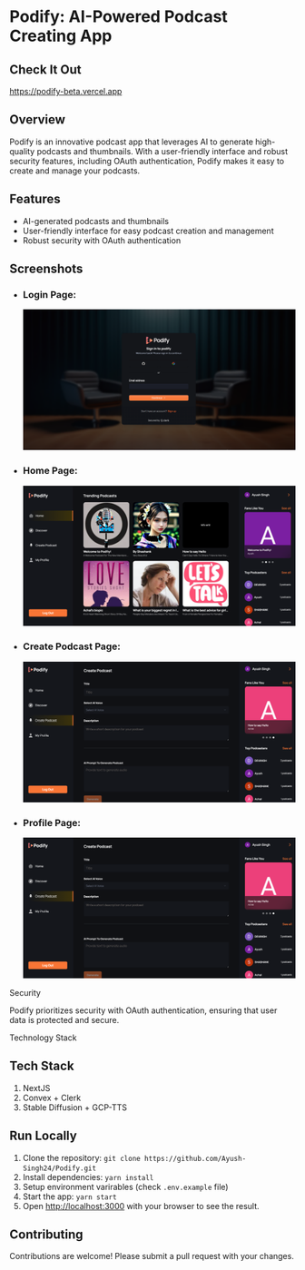 # Podify: AI-Powered Podcast Creating App

## Check It Out

https://podify-beta.vercel.app

## Overview

Podify is an innovative podcast app that leverages AI to generate high-quality podcasts and thumbnails. With a user-friendly interface and robust security features, including OAuth authentication, Podify makes it easy to create and manage your podcasts.

## Features

- AI-generated podcasts and thumbnails
- User-friendly interface for easy podcast creation and management
- Robust security with OAuth authentication

## Screenshots

- ### Login Page:
  ![login page](image-1.png)
- ### Home Page:
  ![home page](image.png)
- ### Create Podcast Page:
  ![create podcast page](<Screenshot 2024-08-14 013613-1.png>)
- ### Profile Page:
  ![profile page](<Screenshot 2024-08-14 013613.png>)

Security

Podify prioritizes security with OAuth authentication, ensuring that user data is protected and secure.

Technology Stack

## Tech Stack

1. NextJS
2. Convex + Clerk
3. Stable Diffusion + GCP-TTS

## Run Locally

1. Clone the repository: `git clone https://github.com/Ayush-Singh24/Podify.git`
2. Install dependencies: `yarn install`
3. Setup environment varirables (check `.env.example` file)
4. Start the app: `yarn start`
5. Open [http://localhost:3000](http://localhost:3000) with your browser to see the result.

## Contributing

Contributions are welcome! Please submit a pull request with your changes.
